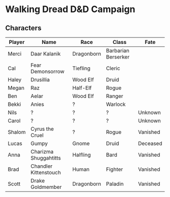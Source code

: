 # Walking Dread D&D Campaign

## Characters

| Player | Name | Race | Class | Fate |
| ------ | ---- | ---- | ----- |------|
| Merci | Daar Kalanik | Dragonborn | Barbarian Berserker |
| Cal | Fear Demonsorrow | Tiefling | Cleric |
| Haley | Drusillia | Wood Elf | Druid |
| Megan | Raz | Half-Elf | Rogue |
| Ben | Aelar | Wood Elf | Ranger |
| Bekki | Anies | ? | Warlock |
| Nils | ? | ? | ? | Unknown |
| Carol | ? | ? | ? | Unknown |
| Shalom | Cyrus the Cruel | ? | Rogue | Vanished |
| Lucas | Gumpy | Gnome | Druid | Deceased | 
| Anna |Charizma Shuggahtitts | Halfling | Bard | Vanished |
| Brad | Chandler Kittenstouch | Human | Fighter | Vanished |
| Scott | Drake Goldmember | Dragonborn | Paladin | Vanished |
